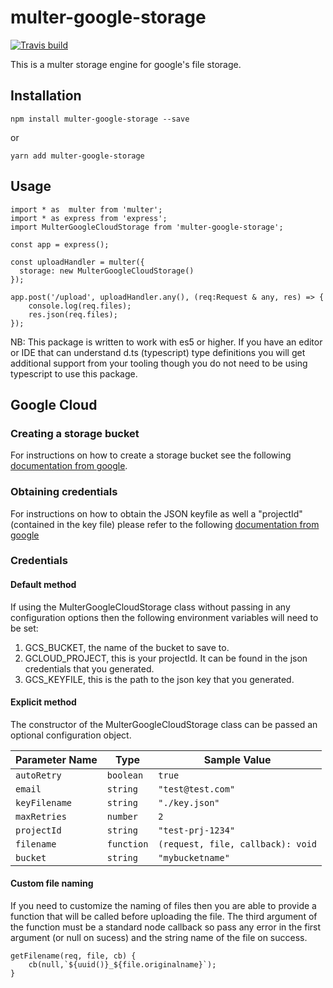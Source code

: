 # multer-google-storage
[![Travis build](https://img.shields.io/travis/ARozar/multer-google-storage.svg)](https://travis-ci.org/ARozar/multer-google-storage/)

This is a multer storage engine for google's file storage.

## Installation
    npm install multer-google-storage --save

or

    yarn add multer-google-storage


## Usage
    import * as  multer from 'multer';
    import * as express from 'express';
    import MulterGoogleCloudStorage from 'multer-google-storage';

    const app = express();

    const uploadHandler = multer({
      storage: new MulterGoogleCloudStorage()
    });

    app.post('/upload', uploadHandler.any(), (req:Request & any, res) => {
        console.log(req.files);
        res.json(req.files);
    });

NB: This package is written to work with es5 or higher.  If you have an editor or IDE that can understand d.ts (typescript) type definitions you will get additional support from your tooling though you do not need to be using typescript to use this package.

## Google Cloud
### Creating a storage bucket
For instructions on how to create a storage bucket see the following [documentation from google](https://cloud.google.com/storage/docs/creating-buckets#storage-create-bucket-console).

### Obtaining credentials
For instructions on how to obtain the JSON keyfile as well a "projectId" (contained in the key file) please refer to the following [documentation from google](https://googlecloudplatform.github.io/google-cloud-node/#/docs/google-cloud/0.56.0/guides/authentication.)
### Credentials
#### Default method
If using the MulterGoogleCloudStorage class without passing in any configuration options then the following environment variables will need to be set:
1. GCS_BUCKET, the name of the bucket to save to.
2. GCLOUD_PROJECT, this is your projectId.  It can be found in the json credentials that you generated.
3. GCS_KEYFILE, this is the path to the json key that you generated.

#### Explicit method
The constructor of the MulterGoogleCloudStorage class can be passed an optional configuration object.

| Parameter Name | Type | Sample Value |
|---|---|---|
|`autoRetry`|`boolean`| `true`|
|`email`|`string`|`"test@test.com"`|
|`keyFilename`|`string`|`"./key.json"`|
|`maxRetries`|`number`|`2`|
|`projectId`|`string`|`"test-prj-1234"`|
|`filename`| `function`|`(request, file, callback): void`|
|`bucket`|`string`|`"mybucketname"`|

#### Custom file naming
If you need to customize the naming of files then you are able to provide a function that will be called before uploading the file.  The third argument of the function must be a standard node callback so pass any error in the first argument (or null on sucess) and the string name of the file on success.

	getFilename(req, file, cb) {
    	cb(null,`${uuid()}_${file.originalname}`);
	}

